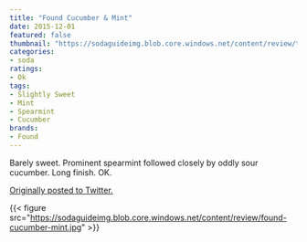 ```yaml
---
title: "Found Cucumber & Mint"
date: 2015-12-01
featured: false
thumbnail: "https://sodaguideimg.blob.core.windows.net/content/review/thumbs/found-cucumber-mint.jpg"
categories:
- soda
ratings:
- Ok
tags:
- Slightly Sweet
- Mint
- Spearmint
- Cucumber
brands:
- Found
---
```


Barely sweet. Prominent spearmint followed closely by oddly sour cucumber. Long finish. OK.

[Originally posted to Twitter.](https://twitter.com/Cavorter/status/671756127126740992)

{{< figure src="https://sodaguideimg.blob.core.windows.net/content/review/found-cucumber-mint.jpg" >}}
